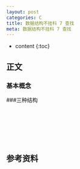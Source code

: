 ```yaml
---
layout: post
categories: C
title: 数据结构不挂科 7 查找
meta: 数据结构不挂科 7 查找
---
```

* content
{:toc}

## 正文

### 基本概念


###三种结构




<br/><br/><br/><br/><br/>
## 参考资料


